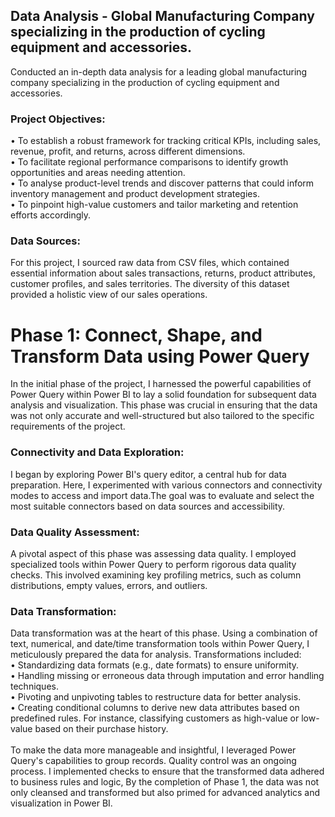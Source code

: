 ## Data Analysis - Global Manufacturing Company specializing in the production of cycling equipment and accessories.
Conducted an in-depth data analysis for a leading global manufacturing company specializing in the production of cycling equipment and accessories.

### Project Objectives:
•	To establish a robust framework for tracking critical KPIs, including sales, revenue, profit, and returns, across different dimensions.<br>
•	To facilitate regional performance comparisons to identify growth opportunities and areas needing attention.<br>
•	To analyse product-level trends and discover patterns that could inform inventory management and product development strategies.<br>
•	To pinpoint high-value customers and tailor marketing and retention efforts accordingly.<br>

### Data Sources:
For this project, I sourced raw data from CSV files, which contained essential information about sales transactions, returns, product attributes, customer profiles, and sales territories. The diversity of this dataset provided a holistic view of our sales operations.

# Phase 1: Connect, Shape, and Transform Data using Power Query
In the initial phase of the project, I harnessed the powerful capabilities of Power Query within Power BI to lay a solid foundation for subsequent data analysis and visualization. This phase was crucial in ensuring that the data was not only accurate and well-structured but also tailored to the specific requirements of the project.

### Connectivity and Data Exploration:
I began by exploring Power BI's query editor, a central hub for data preparation. Here, I experimented with various connectors and connectivity modes to access and import data.The goal was to evaluate and select the most suitable connectors based on data sources and accessibility.

### Data Quality Assessment:
A pivotal aspect of this phase was assessing data quality. I employed specialized tools within Power Query to perform rigorous data quality checks. This involved examining key profiling metrics, such as column distributions, empty values, errors, and outliers.

### Data Transformation:
Data transformation was at the heart of this phase. Using a combination of text, numerical, and date/time transformation tools within Power Query, I meticulously prepared the data for analysis. Transformations included:<br>
•	Standardizing data formats (e.g., date formats) to ensure uniformity.<br>
•	Handling missing or erroneous data through imputation and error handling techniques.<br>
•	Pivoting and unpivoting tables to restructure data for better analysis.<br>
•	Creating conditional columns to derive new data attributes based on predefined rules. For instance, classifying customers as high-value or low-value based on their purchase history.<br>
<br>
To make the data more manageable and insightful, I leveraged Power Query's capabilities to group records. Quality control was an ongoing process. I implemented checks to ensure that the transformed data adhered to business rules and logic, By the completion of Phase 1, the data was not only cleansed and transformed but also primed for advanced analytics and visualization in Power BI.
